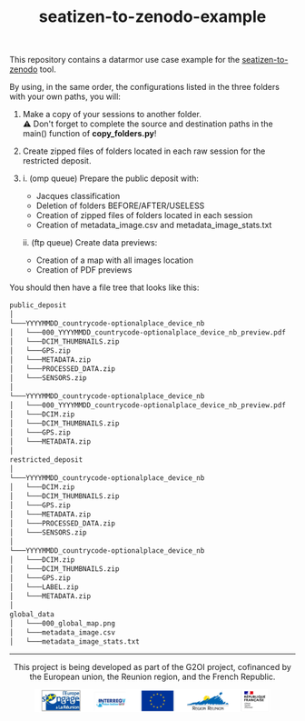 <div align="center">

# seatizen-to-zenodo-example


</div>
</br>

This repository contains a datarmor use case example for the [seatizen-to-zenodo](https://github.com/IRDG2OI/seatizen-to-zenodo) tool.

By using, in the same order, the configurations listed in the three folders with your own paths, you will:

1. Make a copy of your sessions to another folder. <br/>
:warning: Don't forget to complete the source and destination paths in the main() function of **copy_folders.py**!
2. Create zipped files of folders located in each raw session for the restricted deposit.
3. i. (omp queue) Prepare the public deposit with: <br/>

    - Jacques classification
    - Deletion of folders BEFORE/AFTER/USELESS
    - Creation of zipped files of folders located in each session
    - Creation of metadata_image.csv and metadata_image_stats.txt

    ii. (ftp queue) Create data previews: <br>

    - Creation of a map with all images location
    - Creation of PDF previews

You should then have a file tree that looks like this:
```
public_deposit
│
└───YYYYMMDD_countrycode-optionalplace_device_nb
│   └───000_YYYYMMDD_countrycode-optionalplace_device_nb_preview.pdf
│   └───DCIM_THUMBNAILS.zip
│   └───GPS.zip
│   └───METADATA.zip
│   └───PROCESSED_DATA.zip
│   └───SENSORS.zip
│
└───YYYYMMDD_countrycode-optionalplace_device_nb
│   └───000_YYYYMMDD_countrycode-optionalplace_device_nb_preview.pdf
│   └───DCIM.zip
│   └───DCIM_THUMBNAILS.zip
│   └───GPS.zip
│   └───METADATA.zip
│
restricted_deposit
│
└───YYYYMMDD_countrycode-optionalplace_device_nb
│   └───DCIM.zip
│   └───DCIM_THUMBNAILS.zip
│   └───GPS.zip
│   └───METADATA.zip
│   └───PROCESSED_DATA.zip
│   └───SENSORS.zip
│
└───YYYYMMDD_countrycode-optionalplace_device_nb
│   └───DCIM.zip
│   └───DCIM_THUMBNAILS.zip
│   └───GPS.zip
│   └───LABEL.zip
│   └───METADATA.zip
│
global_data
│   └───000_global_map.png
│   └───metadata_image.csv
│   └───metadata_image_stats.txt
```
---
<div align="center">

This project is being developed as part of the G2OI project, cofinanced by the European union, the Reunion region, and the French Republic.

<img src="https://github.com/IRDG2OI/seatizen-to-zenodo/blob/main/docs/logos_partenaires.png?raw=True" height="40px">

</div>